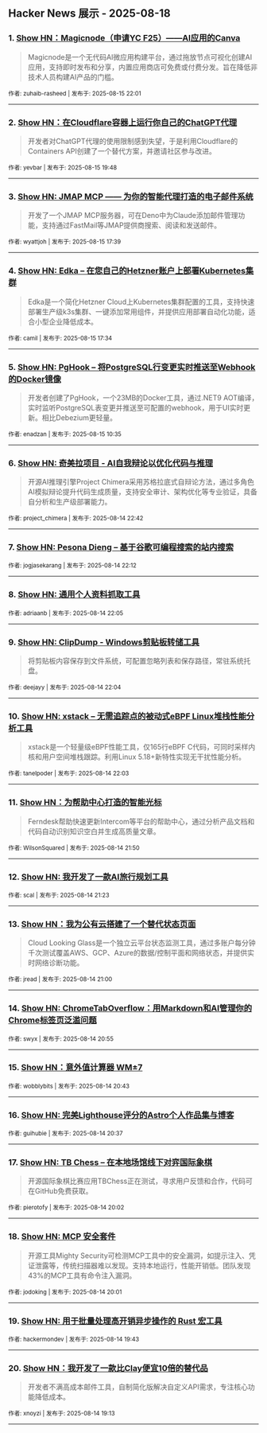 ## Hacker News 展示 - 2025-08-18


### 1. [Show HN：Magicnode（申请YC F25）——AI应用的Canva](https://news.ycombinator.com/item?id=44917760)
> Magicnode是一个无代码AI微应用构建平台，通过拖放节点可视化创建AI应用，支持即时发布和分享，内置应用商店可免费或付费分发。旨在降低非技术人员构建AI产品的门槛。

<sub>作者: zuhaib-rasheed | 发布于: 2025-08-15 22:01</sub>

---

### 2. [Show HN：在Cloudflare容器上运行你自己的ChatGPT代理](https://news.ycombinator.com/item?id=44916639)
> 开发者对ChatGPT代理的使用限制感到失望，于是利用Cloudflare的Containers API创建了一个替代方案，并邀请社区参与改进。

<sub>作者: yevbar | 发布于: 2025-08-15 19:48</sub>

---

### 3. [Show HN: JMAP MCP —— 为你的智能代理打造的电子邮件系统](https://news.ycombinator.com/item?id=44915220)
> 开发了一个JMAP MCP服务器，可在Deno中为Claude添加邮件管理功能，支持通过FastMail等JMAP提供商搜索、阅读和发送邮件。

<sub>作者: wyattjoh | 发布于: 2025-08-15 17:39</sub>

---

### 4. [Show HN: Edka – 在您自己的Hetzner账户上部署Kubernetes集群](https://news.ycombinator.com/item?id=44915164)
> Edka是一个简化Hetzner Cloud上Kubernetes集群配置的工具，支持快速部署生产级k3s集群、一键添加常用组件，并提供应用部署自动化功能，适合小型企业降低成本。

<sub>作者: camil | 发布于: 2025-08-15 17:34</sub>

---

### 5. [Show HN: PgHook – 将PostgreSQL行变更实时推送至Webhook的Docker镜像](https://news.ycombinator.com/item?id=44910671)
> 开发者创建了PgHook，一个23MB的Docker工具，通过.NET9 AOT编译，实时监听PostgreSQL表变更并推送至可配置的webhook，用于UI实时更新。相比Debezium更轻量。

<sub>作者: enadzan | 发布于: 2025-08-15 10:35</sub>

---

### 6. [Show HN: 奇美拉项目 - AI自我辩论以优化代码与推理](https://news.ycombinator.com/item?id=44906567)
> 开源AI推理引擎Project Chimera采用苏格拉底式自辩论方法，通过多角色AI模拟辩论提升代码生成质量，支持安全审计、架构优化等专业验证，具备自分析和生产级部署能力。

<sub>作者: project_chimera | 发布于: 2025-08-14 22:42</sub>

---

### 7. [Show HN: Pesona Dieng – 基于谷歌可编程搜索的站内搜索](https://news.ycombinator.com/item?id=44906311)

<sub>作者: jogjasekarang | 发布于: 2025-08-14 22:12</sub>

---

### 8. [Show HN: 通用个人资料抓取工具](https://news.ycombinator.com/item?id=44906239)

<sub>作者: adriaanb | 发布于: 2025-08-14 22:05</sub>

---

### 9. [Show HN: ClipDump - Windows剪贴板转储工具](https://news.ycombinator.com/item?id=44906233)
> 将剪贴板内容保存到文件系统，可配置忽略列表和保存路径，常驻系统托盘。

<sub>作者: deejayy | 发布于: 2025-08-14 22:04</sub>

---

### 10. [Show HN: xstack – 无需追踪点的被动式eBPF Linux堆栈性能分析工具](https://news.ycombinator.com/item?id=44906222)
> xstack是一个轻量级eBPF性能工具，仅165行eBPF C代码，可同时采样内核和用户空间堆栈跟踪。利用Linux 5.18+新特性实现无干扰性能分析。

<sub>作者: tanelpoder | 发布于: 2025-08-14 22:03</sub>

---

### 11. [Show HN：为帮助中心打造的智能光标](https://news.ycombinator.com/item?id=44906105)
> Ferndesk帮助快速更新Intercom等平台的帮助中心，通过分析产品文档和代码自动识别知识空白并生成高质量文章。

<sub>作者: WilsonSquared | 发布于: 2025-08-14 21:50</sub>

---

### 12. [Show HN: 我开发了一款AI旅行规划工具](https://news.ycombinator.com/item?id=44905858)

<sub>作者: scal | 发布于: 2025-08-14 21:23</sub>

---

### 13. [Show HN：我为公有云搭建了一个替代状态页面](https://news.ycombinator.com/item?id=44905640)
> Cloud Looking Glass是一个独立云平台状态监测工具，通过多账户每分钟千次测试覆盖AWS、GCP、Azure的数据/控制平面和网络状态，并提供实时网络诊断功能。

<sub>作者: jread | 发布于: 2025-08-14 21:00</sub>

---

### 14. [Show HN: ChromeTabOverflow：用Markdown和AI管理你的Chrome标签页泛滥问题](https://news.ycombinator.com/item?id=44905597)

<sub>作者: swyx | 发布于: 2025-08-14 20:55</sub>

---

### 15. [Show HN：意外值计算器 WM±7](https://news.ycombinator.com/item?id=44905492)

<sub>作者: wobblybits | 发布于: 2025-08-14 20:43</sub>

---

### 16. [Show HN: 完美Lighthouse评分的Astro个人作品集与博客](https://news.ycombinator.com/item?id=44905415)

<sub>作者: guihubie | 发布于: 2025-08-14 20:37</sub>

---

### 17. [Show HN: TB Chess – 在本地场馆线下对弈国际象棋](https://news.ycombinator.com/item?id=44904981)
> 开源国际象棋比赛应用TBChess正在测试，寻求用户反馈和合作，代码可在GitHub免费获取。

<sub>作者: pierotofy | 发布于: 2025-08-14 20:02</sub>

---

### 18. [Show HN: MCP 安全套件](https://news.ycombinator.com/item?id=44904974)
> 开源工具Mighty Security可检测MCP工具中的安全漏洞，如提示注入、凭证泄露等，传统扫描器难以发现。支持本地运行，性能开销低。团队发现43%的MCP工具有命令注入漏洞。

<sub>作者: jodoking | 发布于: 2025-08-14 20:01</sub>

---

### 19. [Show HN: 用于批量处理高开销异步操作的 Rust 宏工具](https://news.ycombinator.com/item?id=44904742)

<sub>作者: hackermondev | 发布于: 2025-08-14 19:43</sub>

---

### 20. [Show HN：我开发了一款比Clay便宜10倍的替代品](https://news.ycombinator.com/item?id=44904415)
> 开发者不满高成本邮件工具，自制简化版解决自定义API需求，专注核心功能降低成本。

<sub>作者: xnoyzi | 发布于: 2025-08-14 19:13</sub>

---
